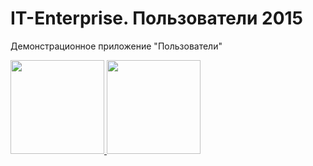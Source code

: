 # IT-Enterprise. Пользователи 2015
Демонстрационное приложение "Пользователи"

<a href="https://play.google.com/store/apps/details?id=com.it.demo">
	<img style="top: 9px" src="https://developer.android.com/images/brand/ru_generic_rgb_wo_60.png" width="150"/>
</a>

<a href="https://itunes.apple.com/us/app/it-enterprise.-pol-zovateli/id984455299?mt=8">
	<img style="top: 9px" src="https://m.it.ua/apps/itunes.svg" width="150" />
</a>

